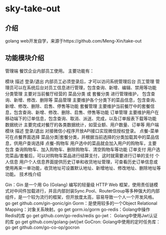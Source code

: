 # sky-take-out
## 介绍
golang web开发自学，来源于https://github.com/Meng-Xin/take-out
## 功能模块介绍
管理端
餐饮企业内部员工使用。 主要功能有：

模块	描述
登录/退出	内部员工必须登录后，才可以访问系统管理后台
员工管理	管理员可以在系统后台对员工信息进行管理，包含查询、新增、编辑、禁用等功能
分类管理	主要对当前餐厅经营的 菜品分类 或 套餐分类 进行管理维护， 包含查询、新增、修改、删除等
菜品管理	主要维护各个分类下的菜品信息，包含查询、新增、修改、删除、启售、停售等功能
套餐管理	主要维护当前餐厅中的套餐信息，包含查询、新增、修改、删除、启售、停售等功能
订单管理	主要维护用户在移动端下的订单信息，包含查询、取消、派送、完成，以及订单报表下载等功能
数据统计	主要完成对餐厅的各类数据统计，如营业额、用户数量、订单等
用户端
模块	描述
登录/退出	对接微信小程序开放API接口实现微信授权登录。
点餐-菜单	可在点餐界面选择 菜品分类|套餐分类，并根据当前选择的分类加载其中的菜品信息，供用户查询选择
点餐-购物车	用户选中的菜品就会加入用户的购物车，主要包含 查询购物车、加入购物车、删除购物车、清空购物车等功能
订单支付	用户选完菜品/套餐后，可以对购物车菜品进行结算支付，这时就需要进行订单的支付
个人信息	用户个人信息界面提供历史订单和收货地址管理，可查看历史订单信息或使用再来一单功能，收货地址可设置默认地址、新增地址、修改地址、删除地址等功能。
技术栈介绍

Gin：Gin 是一个用 Go (Golang) 编写的轻量级 HTTP Web 框架，使用责任链模式对中间件加载进行，并且内部封装Sync.Pool、RouterGroup等多种强大的内部组件，是一个较为流行的框架，但开放度太高，容易导致一个人一个开发风格。 go get github.com/gin-gonic/gin
Gorm：是使用较多的一个Object Relational Mapping：对象关系映射。go get gorm.io/gorm
go-redis：Golang中操作Redis的库 go get github.com/go-redis/redis
go-jwt： Golang中使用Jwt认证的库 go get github.com/golang-jwt/jwt
GoCron: Golang中使用的定时任务库：go get github.com/go-co-op/gocron
